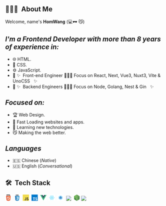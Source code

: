 ## 🦸🏻‍♂️ &nbsp;About Me

Welcome, name's **HomWang** (:computer::dark_sunglasses: :smirk_cat:)

## _I'm a Frontend Developer with more than 8 years of experience in:_

- :globe_with_meridians: HTML.
- :art: CSS.
- :gear: JavaScript.
- :large_blue_circle: ✨ &nbsp;Front-end Engineer 🧑🏻‍💻 Focus on React, Next, Vue3, Nuxt3, Vite & UnoCSS &nbsp; ✨
- :red_circle: ✨ &nbsp;Backend Engineers 🧑🏻‍💻 Focus on Node, Golang, Nest & Gin &nbsp; ✨

## _Focused on:_
- :trophy: Web Design.
- :rocket: Fast Loading websites and apps.
- :closed_book: Learning new technologies.
- :smirk_cat: Making the web better.

## _Languages_
- :es: Chinese (_Native_)
- :us: English (_Conversational_)

## 🛠 &nbsp;Tech Stack
<code><img height="20" src="https://raw.githubusercontent.com/github/explore/80688e429a7d4ef2fca1e82350fe8e3517d3494d/topics/html/html.png"></code>&nbsp;
<code><img height="20" src="https://raw.githubusercontent.com/github/explore/80688e429a7d4ef2fca1e82350fe8e3517d3494d/topics/css/css.png"></code>&nbsp;
<code><img height="20" src="https://raw.githubusercontent.com/github/explore/80688e429a7d4ef2fca1e82350fe8e3517d3494d/topics/javascript/javascript.png"></code>&nbsp;
<code><img height="20" src="https://raw.githubusercontent.com/github/explore/80688e429a7d4ef2fca1e82350fe8e3517d3494d/topics/typescript/typescript.png"></code>&nbsp;
<code><img height="20" src="https://raw.githubusercontent.com/github/explore/80688e429a7d4ef2fca1e82350fe8e3517d3494d/topics/vue/vue.png"></code>&nbsp;
<code><img height="20" src="https://raw.githubusercontent.com/github/explore/80688e429a7d4ef2fca1e82350fe8e3517d3494d/topics/react/react.png"></code>&nbsp;
<code><img height="20" src="https://raw.githubusercontent.com/github/explore/80688e429a7d4ef2fca1e82350fe8e3517d3494d/topics/webpack/webpack.png"></code>&nbsp;
<code><img height="20" src="https://vitejs.dev/logo.svg"></code>&nbsp;
<code><img height="20" src="https://raw.githubusercontent.com/github/explore/80688e429a7d4ef2fca1e82350fe8e3517d3494d/topics/nodejs/nodejs.png"></code>
<code><img height="20" src="https://go.dev/favicon.ico"></code>&nbsp;
